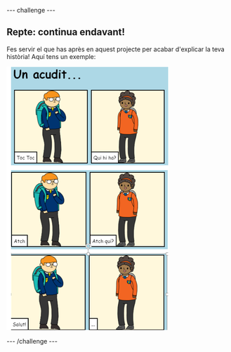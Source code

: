 \--- challenge \---

## Repte: continua endavant!

Fes servir el que has après en aquest projecte per acabar d'explicar la teva història! Aquí tens un exemple:

![captura de pantalla](images/story-final.png)

\--- /challenge \---
